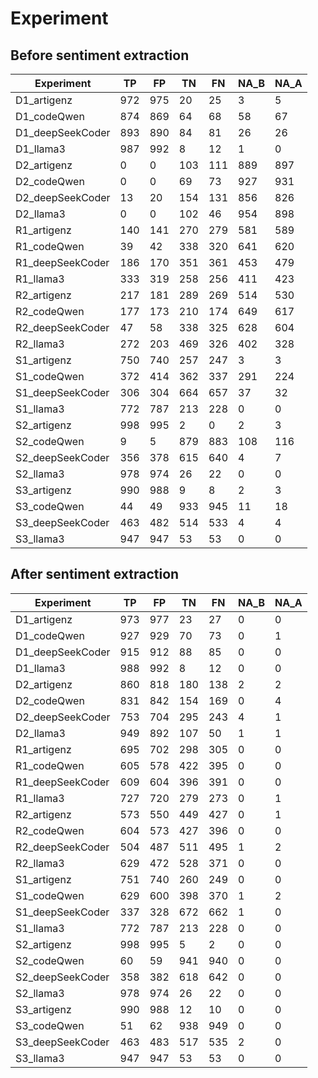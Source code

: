 # Experiment

## Before sentiment extraction
| Experiment | TP | FP | TN | FN | NA_B | NA_A
|------------|----|----|----|----|----|----|
| D1_artigenz | 972 | 975 | 20 | 25 |3 |5 |
| D1_codeQwen | 874 | 869 | 64 | 68 |58 |67 |
| D1_deepSeekCoder | 893 | 890 | 84 | 81 |26 |26 |
| D1_llama3 | 987 | 992 | 8 | 12 |1 |0 |
| D2_artigenz | 0 | 0 | 103 | 111 |889 |897 |
| D2_codeQwen | 0 | 0 | 69 | 73 |927 |931 |
| D2_deepSeekCoder | 13 | 20 | 154 | 131 |856 |826 |
| D2_llama3 | 0 | 0 | 102 | 46 |954 |898 |
| R1_artigenz | 140 | 141 | 270 | 279 |581 |589 |
| R1_codeQwen | 39 | 42 | 338 | 320 |641 |620 |
| R1_deepSeekCoder | 186 | 170 | 351 | 361 |453 |479 |
| R1_llama3 | 333 | 319 | 258 | 256 |411 |423 |
| R2_artigenz | 217 | 181 | 289 | 269 |514 |530 |
| R2_codeQwen | 177 | 173 | 210 | 174 |649 |617 |
| R2_deepSeekCoder | 47 | 58 | 338 | 325 |628 |604 |
| R2_llama3 | 272 | 203 | 469 | 326 |402 |328 |
| S1_artigenz | 750 | 740 | 257 | 247 |3 |3 |
| S1_codeQwen | 372 | 414 | 362 | 337 |291 |224 |
| S1_deepSeekCoder | 306 | 304 | 664 | 657 |37 |32 |
| S1_llama3 | 772 | 787 | 213 | 228 |0 |0 |
| S2_artigenz | 998 | 995 | 2 | 0 |2 |3 |
| S2_codeQwen | 9 | 5 | 879 | 883 |108 |116 |
| S2_deepSeekCoder | 356 | 378 | 615 | 640 |4 |7 |
| S2_llama3 | 978 | 974 | 26 | 22 |0 |0 |
| S3_artigenz | 990 | 988 | 9 | 8 |2 |3 |
| S3_codeQwen | 44 | 49 | 933 | 945 |11 |18 |
| S3_deepSeekCoder | 463 | 482 | 514 | 533 |4 |4 |
| S3_llama3 | 947 | 947 | 53 | 53 |0 |0 |

## After sentiment extraction
| Experiment | TP | FP | TN | FN | NA_B | NA_A
|------------|----|----|----|----|----|----|
| D1_artigenz | 973 | 977 | 23 | 27 |0 |0 |
| D1_codeQwen | 927 | 929 | 70 | 73 |0 |1 |
| D1_deepSeekCoder | 915 | 912 | 88 | 85 |0 |0 |
| D1_llama3 | 988 | 992 | 8 | 12 |0 |0 |
| D2_artigenz | 860 | 818 | 180 | 138 |2 |2 |
| D2_codeQwen | 831 | 842 | 154 | 169 |0 |4 |
| D2_deepSeekCoder | 753 | 704 | 295 | 243 |4 |1 |
| D2_llama3 | 949 | 892 | 107 | 50 |1 |1 |
| R1_artigenz | 695 | 702 | 298 | 305 |0 |0 |
| R1_codeQwen | 605 | 578 | 422 | 395 |0 |0 |
| R1_deepSeekCoder | 609 | 604 | 396 | 391 |0 |0 |
| R1_llama3 | 727 | 720 | 279 | 273 |0 |1 |
| R2_artigenz | 573 | 550 | 449 | 427 |0 |1 |
| R2_codeQwen | 604 | 573 | 427 | 396 |0 |0 |
| R2_deepSeekCoder | 504 | 487 | 511 | 495 |1 |2 |
| R2_llama3 | 629 | 472 | 528 | 371 |0 |0 |
| S1_artigenz | 751 | 740 | 260 | 249 |0 |0 |
| S1_codeQwen | 629 | 600 | 398 | 370 |1 |2 |
| S1_deepSeekCoder | 337 | 328 | 672 | 662 |1 |0 |
| S1_llama3 | 772 | 787 | 213 | 228 |0 |0 |
| S2_artigenz | 998 | 995 | 5 | 2 |0 |0 |
| S2_codeQwen | 60 | 59 | 941 | 940 |0 |0 |
| S2_deepSeekCoder | 358 | 382 | 618 | 642 |0 |0 |
| S2_llama3 | 978 | 974 | 26 | 22 |0 |0 |
| S3_artigenz | 990 | 988 | 12 | 10 |0 |0 |
| S3_codeQwen | 51 | 62 | 938 | 949 |0 |0 |
| S3_deepSeekCoder | 463 | 483 | 517 | 535 |2 |0 |
| S3_llama3 | 947 | 947 | 53 | 53 |0 |0 |
